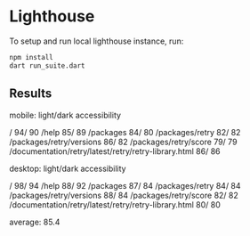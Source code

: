 # Lighthouse

To setup and run local lighthouse instance, run:

```bash
npm install
dart run_suite.dart
```

## Results

mobile:                                               light/dark accessibility

/                                                     94/ 90
/help                                                 85/ 89
/packages                                             84/ 80
/packages/retry                                       82/ 82
/packages/retry/versions                              86/ 82
/packages/retry/score                                 79/ 79
/documentation/retry/latest/retry/retry-library.html  86/ 86

desktop:                                              light/dark accessibility

/                                                     98/ 94
/help                                                 88/ 92
/packages                                             87/ 84
/packages/retry                                       84/ 84
/packages/retry/versions                              88/ 84
/packages/retry/score                                 82/ 82
/documentation/retry/latest/retry/retry-library.html  80/ 80

average: 85.4

